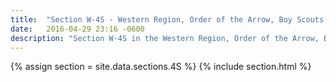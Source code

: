 ```yaml
---
title:  "Section W-4S - Western Region, Order of the Arrow, Boy Scouts of America"
date:   2016-04-29 23:16 -0600
description: "Section W-4S in the Western Region, Order of the Arrow, Boy Scouts of America."
---
```


{% assign section = site.data.sections.4S %}
{% include section.html %}